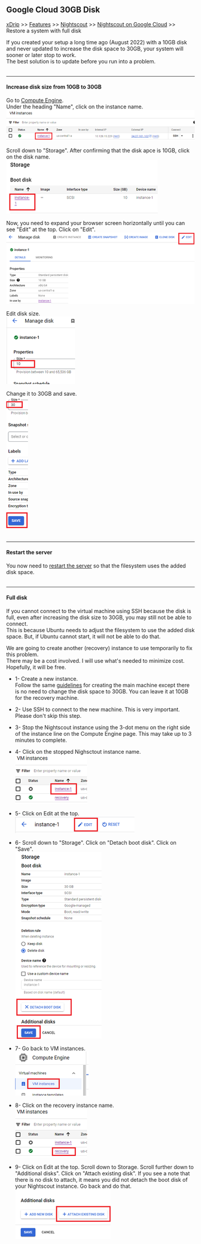 ## Google Cloud 30GB Disk
[xDrip](../../README.md) >> [Features](../Features_page.md) >> [Nightscout](../Nightscout_page.md) >> [Nightscout on Google Cloud](./GoogleCloud.md) >> Restore a system with full disk  
  
If you created your setup a long time ago (August 2022) with a 10GB disk and never updated to increase the disk space to 30GB, your system will sooner or later stop to work.  
The best solution is to update before you run into a problem.  
<br/>  
  
---  
  
#### **Increase disk size from 10GB to 30GB**  
Go to [Compute Engine](./ComputeEngine.md).  
Under the heading "Name", click on the instance name.  
![](./images/InstanceName.png)  
  
Scroll down to "Storage".  After confirming that the disk apce is 10GB, click on the disk name.  
![](./images/EditInstanceDisk.png)  
  
Now, you need to expand your browser screen horizontally until you can see "Edit" at the top.  Click on "Edit".  
![](./images/EditDisk.png)  
  
Edit disk size.  
![](./images/Disk10G.png)  
  
Change it to 30GB and save.  
![](./images/UpdateDiskSize.png)  
<br/>  
  
---  
  
#### **Restart the server**
You now need to [restart the server](./Restart.md) so that the filesystem uses the added disk space.  
<br/>  
  
---  
  
#### **Full disk**
If you cannot connect to the virtual machine using SSH because the disk is full, even after increasing the disk size to 30GB, you may still not be able to connect.  
This is because Ubuntu needs to adjust the filesystem to use the added disk space.  But, if Ubuntu cannot start, it will not be able to do that.  
  
We are going to create another (recovery) instance to use temporarily to fix this problem.  
There may be a cost involved.  I will use what's needed to minimize cost.  Hopefully, it will be free.  
  
- 1- Create a new instance.  
Follow the same [guidelines](./VirtualMachine.md) for creating the main machine except there is no need to change the disk space to 30GB.  You can leave it at 10GB for the recovery machine.  

- 2- Use SSH to connect to the new machine.  This is very important.  Please don't skip this step.  
 
- 3- Stop the Nightscout instance using the 3-dot menu on the right side of the instance line on the Compute Engine page.  This may take up to 3 minutes to complete.  
 
- 4- Click on the stopped Nighsctout instance name.  
![](./images/StoppedInstanceSelect.png)  

- 5- Click on Edit at the top.  
![](./images/EditInstance.png)  

- 6- Scroll down to "Storage".  Click on "Detach boot disk".  Click on "Save".  
![](./images/DetachBootDisk.png)  

- 7- Go back to VM instances.  
![](./images/VM_Instances.png)  

- 8- Click on the recovery instance name.  
![](./images/EditRecoveryInstance.png)  

- 9- Click on Edit at the top.  Scroll down to Storage.  Scroll further down to "Additional disks".  Click on "Attach existing disk".  If you see a note that there is no disk to attach, it means you did not detach the boot disk of your Nightscout instance.  Go back and do that.  
![](./images/AttachExistingDisk.png)  
  
